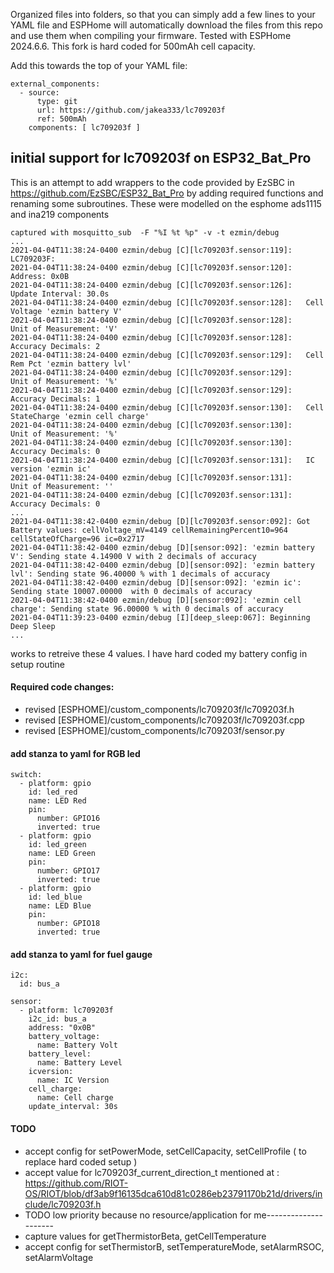 Organized files into folders, so that you can simply add a few lines to your YAML file and ESPHome will automatically download the files from this repo and use them when compiling your firmware. Tested with ESPHome 2024.6.6. This fork is hard coded for 500mAh cell capacity.

Add this towards the top of your YAML file:
```
external_components:
  - source:
      type: git
      url: https://github.com/jakea333/lc709203f
      ref: 500mAh
    components: [ lc709203f ]
```
  
## initial support for lc709203f on  ESP32_Bat_Pro 
 This is an attempt to add wrappers to the code provided by EzSBC in https://github.com/EzSBC/ESP32_Bat_Pro by
adding required functions and renaming some subroutines. These were modelled on the esphome ads1115 and ina219 components

```
captured with mosquitto_sub  -F "%I %t %p" -v -t ezmin/debug
...
2021-04-04T11:38:24-0400 ezmin/debug [C][lc709203f.sensor:119]: LC709203F:
2021-04-04T11:38:24-0400 ezmin/debug [C][lc709203f.sensor:120]:   Address: 0x0B
2021-04-04T11:38:24-0400 ezmin/debug [C][lc709203f.sensor:126]:   Update Interval: 30.0s
2021-04-04T11:38:24-0400 ezmin/debug [C][lc709203f.sensor:128]:   Cell Voltage 'ezmin battery V'
2021-04-04T11:38:24-0400 ezmin/debug [C][lc709203f.sensor:128]:     Unit of Measurement: 'V'
2021-04-04T11:38:24-0400 ezmin/debug [C][lc709203f.sensor:128]:     Accuracy Decimals: 2
2021-04-04T11:38:24-0400 ezmin/debug [C][lc709203f.sensor:129]:   Cell Rem Pct 'ezmin battery lvl'
2021-04-04T11:38:24-0400 ezmin/debug [C][lc709203f.sensor:129]:     Unit of Measurement: '%'
2021-04-04T11:38:24-0400 ezmin/debug [C][lc709203f.sensor:129]:     Accuracy Decimals: 1
2021-04-04T11:38:24-0400 ezmin/debug [C][lc709203f.sensor:130]:   Cell StateCharge 'ezmin cell charge'
2021-04-04T11:38:24-0400 ezmin/debug [C][lc709203f.sensor:130]:     Unit of Measurement: '%'
2021-04-04T11:38:24-0400 ezmin/debug [C][lc709203f.sensor:130]:     Accuracy Decimals: 0
2021-04-04T11:38:24-0400 ezmin/debug [C][lc709203f.sensor:131]:   IC version 'ezmin ic'
2021-04-04T11:38:24-0400 ezmin/debug [C][lc709203f.sensor:131]:     Unit of Measurement: ''
2021-04-04T11:38:24-0400 ezmin/debug [C][lc709203f.sensor:131]:     Accuracy Decimals: 0
...
2021-04-04T11:38:42-0400 ezmin/debug [D][lc709203f.sensor:092]: Got Battery values: cellVoltage_mV=4149 cellRemainingPercent10=964 cellStateOfCharge=96 ic=0x2717
2021-04-04T11:38:42-0400 ezmin/debug [D][sensor:092]: 'ezmin battery V': Sending state 4.14900 V with 2 decimals of accuracy
2021-04-04T11:38:42-0400 ezmin/debug [D][sensor:092]: 'ezmin battery lvl': Sending state 96.40000 % with 1 decimals of accuracy
2021-04-04T11:38:42-0400 ezmin/debug [D][sensor:092]: 'ezmin ic': Sending state 10007.00000  with 0 decimals of accuracy
2021-04-04T11:38:42-0400 ezmin/debug [D][sensor:092]: 'ezmin cell charge': Sending state 96.00000 % with 0 decimals of accuracy
2021-04-04T11:39:23-0400 ezmin/debug [I][deep_sleep:067]: Beginning Deep Sleep
...
```

works to retreive these 4 values. I have hard coded my battery config in setup routine



#### Required code changes:
- revised [ESPHOME]/custom_components/lc709203f/lc709203f.h
- revised [ESPHOME]/custom_components/lc709203f/lc709203f.cpp
- revised [ESPHOME]/custom_components/lc709203f/sensor.py



#### add stanza to yaml for RGB led
```
switch:
  - platform: gpio
    id: led_red
    name: LED Red
    pin:
      number: GPIO16
      inverted: true
  - platform: gpio
    id: led_green
    name: LED Green
    pin:
      number: GPIO17
      inverted: true
  - platform: gpio
    id: led_blue
    name: LED Blue
    pin:
      number: GPIO18
      inverted: true
```


#### add stanza to yaml for fuel gauge 
```
i2c:
  id: bus_a

sensor:
  - platform: lc709203f
    i2c_id: bus_a
    address: "0x0B"
    battery_voltage:
      name: Battery Volt
    battery_level:
      name: Battery Level
    icversion:
      name: IC Version
    cell_charge:
      name: Cell charge
    update_interval: 30s
```






#### TODO
- accept config for setPowerMode, setCellCapacity, setCellProfile  ( to replace hard coded setup )
- accept value for lc709203f_current_direction_t mentioned at : https://github.com/RIOT-OS/RIOT/blob/df3ab9f16135dca610d81c0286eb23791170b21d/drivers/include/lc709203f.h
- TODO  low priority because no resource/application for me---------------------
- capture values for getThermistorBeta, getCellTemperature 
- accept config for setThermistorB, setTemperatureMode, setAlarmRSOC, setAlarmVoltage

